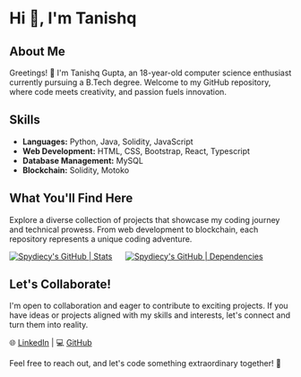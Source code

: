 # Hi 👋, I'm Tanishq

## About Me

Greetings! 👋 I'm Tanishq Gupta, an 18-year-old computer science enthusiast currently pursuing a B.Tech degree. Welcome to my GitHub repository, where code meets creativity, and passion fuels innovation.

## Skills

- **Languages:** Python, Java, Solidity, JavaScript
- **Web Development:** HTML, CSS, Bootstrap, React, Typescript
- **Database Management:** MySQL
- **Blockchain:** Solidity, Motoko

## What You'll Find Here

Explore a diverse collection of projects that showcase my coding journey and technical prowess. From web development to blockchain, each repository represents a unique coding adventure.

[![Spydiecy's GitHub | Stats](https://stats.quine.sh/Spydiecy/github?theme=dark)](http://localhost:3000?utm_source=widgets&utm_campaign=Spydiecy)&nbsp;&nbsp;&nbsp;&nbsp;&nbsp;
[![Spydiecy's GitHub | Dependencies](https://stats.quine.sh/Spydiecy/dependencies?theme=dark)](https://quine.sh?utm_source=widgets&utm_campaign=Spydiecy)

## Let's Collaborate!

I'm open to collaboration and eager to contribute to exciting projects. If you have ideas or projects aligned with my skills and interests, let's connect and turn them into reality.

🌐 [LinkedIn](https://www.linkedin.com/in/tanishq-gupta) | 💻 [GitHub](https://github.com/TanishqGupta03)

Feel free to reach out, and let's code something extraordinary together! 🚀



<!--
**Spydiecy/Spydiecy** is a ✨ _special_ ✨ repository because its `README.md` (this file) appears on your GitHub profile.

Here are some ideas to get you started:

- 🔭 I’m currently working on ...
- 🌱 I’m currently learning ...
- 👯 I’m looking to collaborate on ...
- 🤔 I’m looking for help with ...
- 💬 Ask me about ...
- 📫 How to reach me: ...
- 😄 Pronouns: ...
- ⚡ Fun fact: ...
-->
